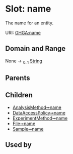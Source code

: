 
# Slot: name


The name for an entity.

URI: [GHGA:name](https://w3id.org/GHGA/name)


## Domain and Range

None &#8594;  <sub>0..1</sub> [String](types/String.md)

## Parents


## Children

 *  [AnalysisMethod➞name](AnalysisMethod_name.md)
 *  [DataAccessPolicy➞name](DataAccessPolicy_name.md)
 *  [ExperimentMethod➞name](ExperimentMethod_name.md)
 *  [File➞name](File_name.md)
 *  [Sample➞name](Sample_name.md)

## Used by

